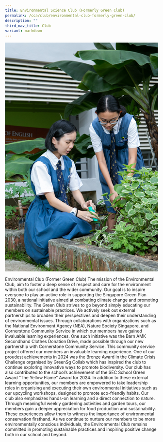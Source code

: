 ```yaml
---
title: Environmental Science Club (Formerly Green Club)
permalink: /cca/club/environmental-club-formerly-green-club/
description: ""
third_nav_title: Club
variant: markdown
---
```

![](/images/IMG-0182_Green%20Club.jpg)

Environmental Club (Former Green Club) 
The mission of the Environmental Club, aim to foster a deep sense of respect and care for the environment within both our school and the wider community. Our goal is to inspire everyone to play an active role in supporting the Singapore Green Plan 2030, a national initiative aimed at combating climate change and promoting sustainability.
The Green Club strives to go beyond simply educating our members on sustainable practices. We actively seek out external partnerships to broaden their perspectives and deepen their understanding of environmental issues. Through collaborations with organizations such as the National Environment Agency (NEA), Nature Society Singapore, and Cornerstone Community Service in which our members have gained invaluable learning experiences. One such initiative was the Barn AMK Secondhand Clothes Donation Drive, made possible through our new partnership with Cornerstone Community Service. This community service project offered our members an invaluable learning experience. One of our proudest achievements in 2024 was the Bronze Award in the Climate Crisis Challenge organised by GreenSg Collab which has inspired the club to continue exploring innovative ways to promote biodiversity. Our club has also contributed to the school’s achievement of the SEC School Green Award “The Yellow Flame” Award for 2024. 
In addition to these external learning opportunities, our members are empowered to take leadership roles in organising and executing their own environmental initiatives such as our upcycling workshops, designed to promote eco-friendly habits.
Our club also emphasizes hands-on learning and a direct connection to nature. Through meaningful weekly gardening activities and garden tours, our members gain a deeper appreciation for food production and sustainability. These experiences allow them to witness the importance of environmental conservation firsthand.
As we continue to nurture our members to be more environmentally conscious individuals, the Environmental Club remains committed in promoting sustainable practices and inspiring positive change both in our school and beyond.
